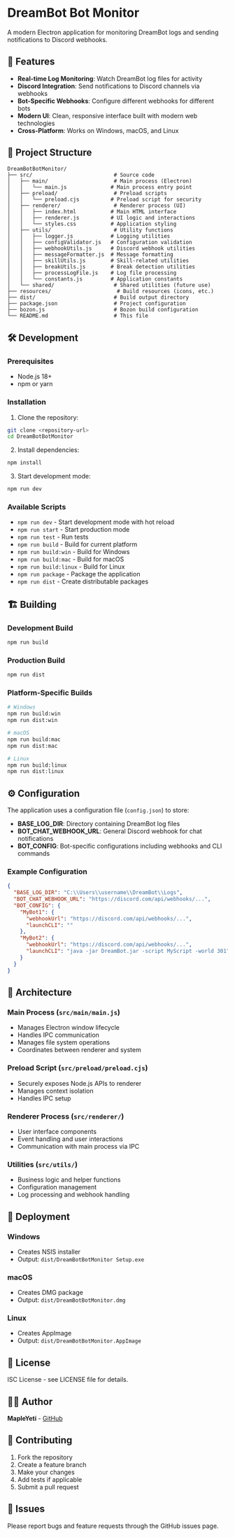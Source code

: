 # DreamBot Bot Monitor

A modern Electron application for monitoring DreamBot logs and sending notifications to Discord webhooks.

## 🚀 Features

- **Real-time Log Monitoring**: Watch DreamBot log files for activity
- **Discord Integration**: Send notifications to Discord channels via webhooks
- **Bot-Specific Webhooks**: Configure different webhooks for different bots
- **Modern UI**: Clean, responsive interface built with modern web technologies
- **Cross-Platform**: Works on Windows, macOS, and Linux

## 📁 Project Structure

```
DreamBotBotMonitor/
├── src/                          # Source code
│   ├── main/                     # Main process (Electron)
│   │   └── main.js              # Main process entry point
│   ├── preload/                  # Preload scripts
│   │   └── preload.cjs          # Preload script for security
│   ├── renderer/                 # Renderer process (UI)
│   │   ├── index.html           # Main HTML interface
│   │   ├── renderer.js          # UI logic and interactions
│   │   └── styles.css           # Application styling
│   ├── utils/                    # Utility functions
│   │   ├── logger.js            # Logging utilities
│   │   ├── configValidator.js   # Configuration validation
│   │   ├── webhookUtils.js      # Discord webhook utilities
│   │   ├── messageFormatter.js  # Message formatting
│   │   ├── skillUtils.js        # Skill-related utilities
│   │   ├── breakUtils.js        # Break detection utilities
│   │   ├── processLogFile.js    # Log file processing
│   │   └── constants.js         # Application constants
│   └── shared/                   # Shared utilities (future use)
├── resources/                     # Build resources (icons, etc.)
├── dist/                         # Build output directory
├── package.json                  # Project configuration
├── bozon.js                      # Bozon build configuration
└── README.md                     # This file
```

## 🛠️ Development

### Prerequisites

- Node.js 18+
- npm or yarn

### Installation

1. Clone the repository:

```bash
git clone <repository-url>
cd DreamBotBotMonitor
```

2. Install dependencies:

```bash
npm install
```

3. Start development mode:

```bash
npm run dev
```

### Available Scripts

- `npm run dev` - Start development mode with hot reload
- `npm run start` - Start production mode
- `npm run test` - Run tests
- `npm run build` - Build for current platform
- `npm run build:win` - Build for Windows
- `npm run build:mac` - Build for macOS
- `npm run build:linux` - Build for Linux
- `npm run package` - Package the application
- `npm run dist` - Create distributable packages

## 🏗️ Building

### Development Build

```bash
npm run build
```

### Production Build

```bash
npm run dist
```

### Platform-Specific Builds

```bash
# Windows
npm run build:win
npm run dist:win

# macOS
npm run build:mac
npm run dist:mac

# Linux
npm run build:linux
npm run dist:linux
```

## ⚙️ Configuration

The application uses a configuration file (`config.json`) to store:

- **BASE_LOG_DIR**: Directory containing DreamBot log files
- **BOT_CHAT_WEBHOOK_URL**: General Discord webhook for chat notifications
- **BOT_CONFIG**: Bot-specific configurations including webhooks and CLI commands

### Example Configuration

```json
{
  "BASE_LOG_DIR": "C:\\Users\\username\\DreamBot\\Logs",
  "BOT_CHAT_WEBHOOK_URL": "https://discord.com/api/webhooks/...",
  "BOT_CONFIG": {
    "MyBot1": {
      "webhookUrl": "https://discord.com/api/webhooks/...",
      "launchCLI": ""
    },
    "MyBot2": {
      "webhookUrl": "https://discord.com/api/webhooks/...",
      "launchCLI": "java -jar DreamBot.jar -script MyScript -world 301"
    }
  }
}
```

## 🔧 Architecture

### Main Process (`src/main/main.js`)

- Manages Electron window lifecycle
- Handles IPC communication
- Manages file system operations
- Coordinates between renderer and system

### Preload Script (`src/preload/preload.cjs`)

- Securely exposes Node.js APIs to renderer
- Manages context isolation
- Handles IPC setup

### Renderer Process (`src/renderer/`)

- User interface components
- Event handling and user interactions
- Communication with main process via IPC

### Utilities (`src/utils/`)

- Business logic and helper functions
- Configuration management
- Log processing and webhook handling

## 🚀 Deployment

### Windows

- Creates NSIS installer
- Output: `dist/DreamBotBotMonitor Setup.exe`

### macOS

- Creates DMG package
- Output: `dist/DreamBotBotMonitor.dmg`

### Linux

- Creates AppImage
- Output: `dist/DreamBotBotMonitor.AppImage`

## 📝 License

ISC License - see LICENSE file for details.

## 👨‍💻 Author

**MapleYeti** - [GitHub](https://github.com/MapleYeti)

## 🤝 Contributing

1. Fork the repository
2. Create a feature branch
3. Make your changes
4. Add tests if applicable
5. Submit a pull request

## 🐛 Issues

Please report bugs and feature requests through the GitHub issues page.
